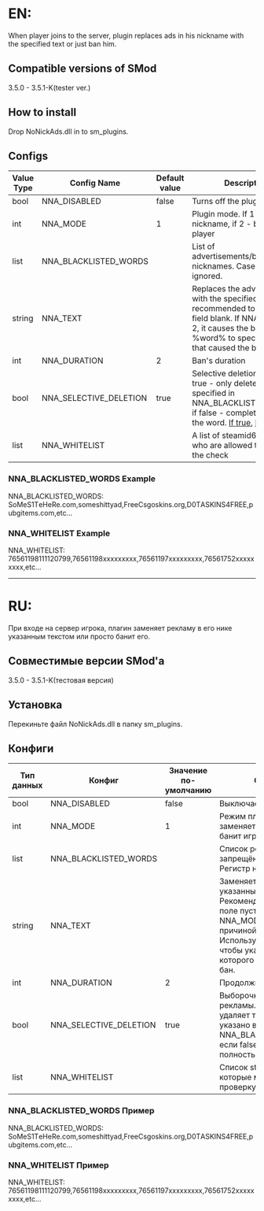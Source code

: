 # EN:
When player joins to the server, plugin replaces ads in his nickname with the specified text or just ban him.

## Compatible versions of SMod
3.5.0 - 3.5.1-K(tester ver.)

## How to install
Drop NoNickAds.dll in to sm_plugins.

## Configs
Value Type|Config Name|Default value|Description|
----------|-------------|-----------|-----------|
bool|NNA_DISABLED|false|Turns off the plugin
int|NNA_MODE|1|Plugin mode. If 1 - replaces nickname, if 2 - ban the player
list|NNA_BLACKLISTED_WORDS||List of advertisements/banned nicknames. Case are ignored.
string|NNA_TEXT||Replaces the advertisement with the specified text. It's recommended to leave the field blank. If NNA_MODE = 2, it causes the ban. Use %word% to specify the word that caused the ban.
int|NNA_DURATION|2|Ban's duration
bool|NNA_SELECTIVE_DELETION|true|Selective deletion of ads. If true - only deletes what is specified in NNA_BLACKLISTED_WORDS, if false - completely deletes the word. [If true](https://cdn.discordapp.com/attachments/595913512065171467/640550217808085002/unknown1.png), [If false](https://cdn.discordapp.com/attachments/595913512065171467/640550223730442260/unknown2.png).
list|NNA_WHITELIST||A list of steamid64 of players who are allowed to bypass the check

### NNA_BLACKLISTED_WORDS Example
NNA_BLACKLISTED_WORDS: SoMеS1TеHeRe.com,someshittyad,FrеeCsgоskins.org,D0TАSKINS4FRЕE,pubgitеms.com,etc...

### NNA_WHITELIST Example
NNA_WHITELIST: 76561198111120799,76561198xxxxxxxxx,76561197xxxxxxxxx,76561752xxxxxxxxx,etc...

***

# RU:
При входе на сервер игрока, плагин заменяет рекламу в его нике указанным текстом или просто банит его.

## Совместимые версии SMod'а
3.5.0 - 3.5.1-K(тестовая версия)

## Установка
Перекиньте файл NoNickAds.dll в папку sm_plugins.

## Конфиги
Тип данных|Конфиг|Значение по-умолчанию|Описание|
----------|-------------|-----------|-----------|
bool|NNA_DISABLED|false|Выключает плагин
int|NNA_MODE|1|Режим плагина. Если 1 - заменяет ник, если 2 - банит игрока
list|NNA_BLACKLISTED_WORDS||Список рекламы/запрещённых ников. Регистр не учитывается.
string|NNA_TEXT||Заменяет рекламу указанным текстом. Рекомендуется оставить поле пустым. Если NNA_MODE = 2, то является причиной бана. Используйте %word% чтобы указать слово, из-за которого игрок получил бан.
int|NNA_DURATION|2|Продолжительность бана
bool|NNA_SELECTIVE_DELETION|true|Выборочное удаление рекламы. Если true - удаляет только то, что указано в NNA_BLACKLISTED_WORDS, если false - удаляет слово полностью. [If true](https://cdn.discordapp.com/attachments/595913512065171467/640550217808085002/unknown1.png), [If false](https://cdn.discordapp.com/attachments/595913512065171467/640550223730442260/unknown2.png).
list|NNA_WHITELIST||Список steamid64 игроков, которые могут обойти проверку

### NNA_BLACKLISTED_WORDS Пример
NNA_BLACKLISTED_WORDS: SoMеS1TеHeRe.com,someshittyad,FrеeCsgоskins.org,D0TАSKINS4FRЕE,pubgitеms.com,etc...

### NNA_WHITELIST Пример
NNA_WHITELIST: 76561198111120799,76561198xxxxxxxxx,76561197xxxxxxxxx,76561752xxxxxxxxx,etc...

